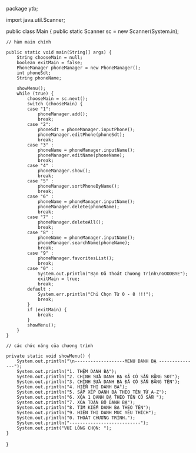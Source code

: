 package ytb;

import java.util.Scanner;

public class Main {
	public static Scanner sc = new Scanner(System.in);
	
	// hàm main chính

	public static void main(String[] args) {
		String chooseMain = null;
		boolean exitMain = false;
		PhoneManager phoneManager = new PhoneManager();
		int phoneSdt;
		String phoneName;
		
		showMenu();
		while (true) {
			chooseMain = sc.next();
			switch (chooseMain) {
			case "1": 
				phoneManager.add();
				break;
			case "2":
				phoneSdt = phoneManager.inputPhone();
				phoneManager.editPhone(phoneSdt);
				break;
			case "3" :
				phoneName = phoneManager.inputName();
				phoneManager.editName(phoneName);
				break;
			case "4" :
				phoneManager.show();
				break;
			case "5" :
				phoneManager.sortPhoneByName();
				break;
			case "6" :
				phoneName = phoneManager.inputName();
				phoneManager.delete(phoneName);
				break;
			case "7" :
				phoneManager.deleteAll();
				break;
			case "8" :
				phoneName = phoneManager.inputName();
				phoneManager.searchName(phoneName);
				break;
			case "9" :
				phoneManager.favoritesList();
				break;
			case "0" :
				System.out.println("Bạn Đã Thoát Chương Trình\nGOODBYE");
				exitMain = true;
				break;
			default : 
				System.err.println("Chỉ Chọn Từ 0 - 8 !!!");
				break;
			}
			if (exitMain) {
				break;
			}
			showMenu();
		}
	}

	// các chức năng của chương trình
	
	private static void showMenu() {
		System.out.println("\n-------------------MENU DANH BẠ ---------------");
        System.out.println("1. THÊM DANH BẠ");
        System.out.println("2. CHỈNH SỬA DANH BẠ ĐÃ CÓ SẴN BẰNG SĐT");
        System.out.println("3. CHỈNH SỬA DANH BẠ ĐÃ CÓ SẴN BẰNG TÊN");
        System.out.println("4. HIỂN THỊ DANH BẠ");
        System.out.println("5. SẮP XẾP DANH BẠ THEO TÊN TỪ A-Z");
        System.out.println("6. XÓA 1 DANH BẠ THEO TÊN CÓ SẴN ");
        System.out.println("7. XÓA TOÀN BỘ DANH BẠ");
        System.out.println("8. TÌM KIẾM DANH BẠ THEO TÊN");
        System.out.println("9. HIỆN THỊ DANH MỤC YÊU THÍCH");
        System.out.println("0. THOÁT CHƯƠNG TRÌNH.");
        System.out.println("---------------------------");
        System.out.print("VUI LÒNG CHỌN: ");
	}
}
